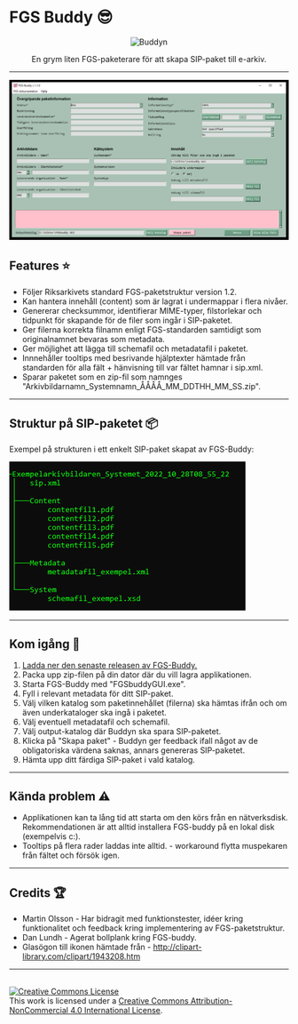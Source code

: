 # FGS Buddy :sunglasses:


<div style="text-align: center;">

![Buddyn](Buddy.ico)<br>



En grym liten FGS-paketerare för att skapa SIP-paket till e-arkiv.
</div>

---


![](screenv1_1.PNG)


## Features :star:
* Följer Riksarkivets standard FGS-paketstruktur version 1.2.
* Kan hantera innehåll (content) som är lagrat i undermappar i flera nivåer.  
* Genererar checksummor, identifierar MIME-typer, filstorlekar och tidpunkt för skapande för de filer som ingår i SIP-paketet.
* Ger filerna korrekta filnamn enligt FGS-standarden samtidigt som originalnamnet bevaras som metadata.   
* Ger möjlighet att lägga till schemafil och metadatafil i paketet. 
* Innnehåller tooltips med besrivande hjälptexter hämtade från standarden för alla fält + hänvisning till var fältet hamnar i sip.xml.
* Sparar paketet som en zip-fil som namnges "Arkivbildarnamn_Systemnamn_ÅÅÅÅ_MM_DDTHH_MM_SS.zip". 

---

## Struktur på SIP-paketet :package:

Exempel på strukturen i ett enkelt SIP-paket skapat av FGS-Buddy: <br>

![](tree.PNG)

---

## Kom igång :rocket:

1. [Ladda ner den senaste releasen av FGS-Buddy.](https://github.com/Viktor-Lundberg/FGSBuddy/releases)
1. Packa upp zip-filen på din dator där du vill lagra applikationen.
1. Starta FGS-Buddy med "FGSbuddyGUI.exe".
1. Fyll i relevant metadata för ditt SIP-paket.
1. Välj vilken katalog som paketinnehållet (filerna) ska hämtas ifrån och om även underkataloger ska ingå i paketet.
1. Välj eventuell metadatafil och schemafil.
1. Välj output-katalog där Buddyn ska spara SIP-paketet.
1. Klicka på "Skapa paket" - Buddyn ger feedback ifall något av de obligatoriska värdena saknas, annars genereras SIP-paketet.
1. Hämta upp ditt färdiga SIP-paket i vald katalog.   

---

## Kända problem :warning:

* Applikationen kan ta lång tid att starta om den körs från en nätverksdisk. Rekommendationen är att alltid installera FGS-buddy på en lokal disk (exempelvis c:).
* Tooltips på flera rader laddas inte alltid. - workaround flytta muspekaren från fältet och försök igen.



---

## Credits :trophy:

* Martin Olsson - Har bidragit med funktionstester, idéer kring funktionalitet och feedback kring implementering av FGS-paketstruktur.
* Dan Lundh - Agerat bollplank kring FGS-buddy.
* Glasögon till ikonen hämtade från - http://clipart-library.com/clipart/1943208.htm  

---
<br>
<a rel="license" href="http://creativecommons.org/licenses/by-nc/4.0/"><img alt="Creative Commons License" style="border-width:0" src="https://i.creativecommons.org/l/by-nc/4.0/88x31.png" /></a><br />This work is licensed under a <a rel="license" href="http://creativecommons.org/licenses/by-nc/4.0/">Creative Commons Attribution-NonCommercial 4.0 International License</a>.

